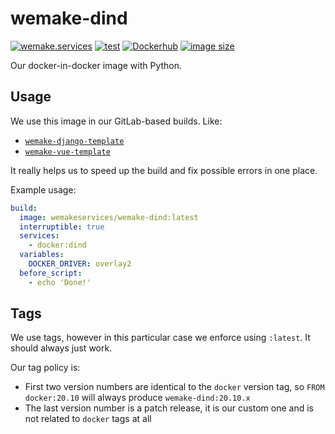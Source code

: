 # wemake-dind

[![wemake.services](https://img.shields.io/badge/%20-wemake.services-green.svg?label=%20&logo=data%3Aimage%2Fpng%3Bbase64%2CiVBORw0KGgoAAAANSUhEUgAAABAAAAAQCAMAAAAoLQ9TAAAABGdBTUEAALGPC%2FxhBQAAAAFzUkdCAK7OHOkAAAAbUExURQAAAAAAAAAAAAAAAAAAAAAAAAAAAAAAAP%2F%2F%2F5TvxDIAAAAIdFJOUwAjRA8xXANAL%2Bv0SAAAADNJREFUGNNjYCAIOJjRBdBFWMkVQeGzcHAwksJnAPPZGOGAASzPzAEHEGVsLExQwE7YswCb7AFZSF3bbAAAAABJRU5ErkJggg%3D%3D)](https://wemake.services)
[![test](https://github.com/wemake-services/wemake-dind/workflows/test/badge.svg)](https://github.com/wemake-services/wemake-dind/actions?query=workflow%3Atest)
[![Dockerhub](https://img.shields.io/docker/pulls/wemakeservices/wemake-dind.svg)](https://hub.docker.com/r/wemakeservices/wemake-dind/) 
[![image size](https://shields.io/docker/image-size/wemakeservices/wemake-dind?sort=date)](https://hub.docker.com/r/wemakeservices/wemake-dind/) 

Our docker-in-docker image with Python.


## Usage

We use this image in our GitLab-based builds. Like:

- [`wemake-django-template`](https://github.com/wemake-services/wemake-django-template/blob/master/%7B%7Bcookiecutter.project_name%7D%7D/.gitlab-ci.yml#L14)
- [`wemake-vue-template`](https://github.com/wemake-services/wemake-vue-template/blob/master/template/.gitlab-ci.yml#L9)

It really helps us to speed up the build and fix possible errors in one place.

Example usage:

```yaml
build:
  image: wemakeservices/wemake-dind:latest
  interruptible: true
  services:
    - docker:dind
  variables:
    DOCKER_DRIVER: overlay2
  before_script:
    - echo 'Done!'
```


## Tags

We use tags, however in this particular case we enforce using `:latest`.
It should always just work.

Our tag policy is:
- First two version numbers are identical to the `docker` version tag, so `FROM docker:20.10` will always produce `wemake-dind:20.10.x`
- The last version number is a patch release, it is our custom one and is not related to `docker` tags at all

